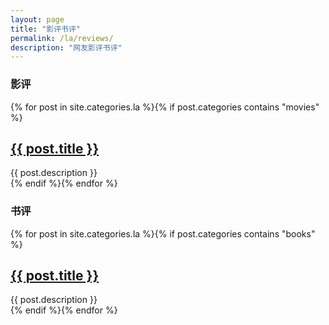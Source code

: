 ```yaml
---
layout: page
title: "影评书评"
permalink: /la/reviews/
description: "网友影评书评"
---
```



<h3 class="section-heading text-center">影评</a></h3>
<div class="tiles">
{% for post in site.categories.la %}{% if post.categories contains "movies" %}
    <h2><a href="{{ post.url }}">{{ post.title }}</a></h2>
    <div class="title-desc">{{ post.description }}</div>
{% endif %}{% endfor %}
</div><!-- /.tiles -->

<h3 class="section-heading text-center">书评</a></h3>
<div class="tiles">
{% for post in site.categories.la %}{% if post.categories contains "books" %}
    <h2><a href="{{ post.url }}">{{ post.title }}</a></h2>
    <div class="title-desc">{{ post.description }}</div>
{% endif %}{% endfor %}
</div><!-- /.tiles -->

